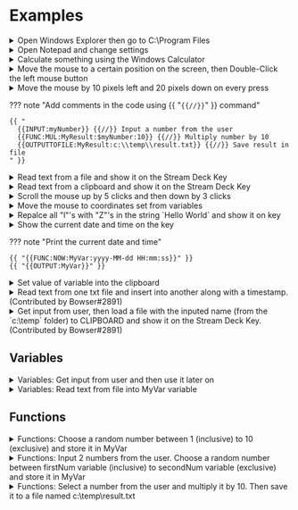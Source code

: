 <!-- NOTE: To you, the Contributor!
    Ironically, the double-bracket syntax used in SuperMacro conflicts with a special Marco syntax we can use here.
    See custom-functions.md in the *root* of the repository for the workaround
-->

# Examples
  
<details>
  <summary>Open Windows Explorer then go to C:\Program Files</summary>
  <br>
    <a href="../advanced-settings/#output-delay">Output delay</a> should be set to ~20ms<br>
    ```
    {{ "{{win}{e}}" }}{{ "{{pause:400}}" }}{{ "{{alt}{d}}" }}c:\Program Files\{{ "{{enter}}" }}
    ```
</details>
  
<details>
  <summary>Open Notepad and change settings</summary>
  <br>
    <a href="../advanced-settings/#output-delay">Output delay</a> should be set to ~20ms<br>
    This will not work correctly if your Windows (and notepad) are not in English<br>
    ```
    {{ "{{win}{r}}" }}{{ "{{pause:500}}" }}notepad.exe{{ "{{enter}}" }}{{ "{{pause:1000}}" }}Ok... Let's see what this plugin can do...{{ "{{alt}{f}}" }}{{ "{{right}}" }}{{ "{{PAUSE:400}}" }}{{ "{{right}}" }}  {{ "{{PAUSE:400}}" }}f{{ "{{pause:400}}" }}times{{ "{{down}}" }}{{ "{{PAUSE:400}}" }}{{ "{{tab}}" }}{{ "{{PAUSE:400}}" }}{{ "{{down}}" }}{{ "{{PAUSE:400}}" }}{{ "{{down}}" }}{{ "{{PAUSE:400}}" }}{{ "{{ENTER}}" }}{{ "{{ENTER}}" }}For more information visit: https://barider.g1thubio{{ "{{ctrl}{shift}{left}}" }}{{ "{{PAUSE:400}}" }}https://barraider.github.io{{ "{{ENTER}}" }}{{ "{{alt}{o}}" }}f{{ "{{PAUSE:100}}" }}Lucida Console{{ "{{tab}}" }}Regular{{ "{{Tab}}" }}12{{ "{{ENTER}}" }}
    ```
</details>

<details>
  <summary>Calculate something using the Windows Calculator</summary>
    <br>
    <a href="../advanced-settings/#output-delay">Output delay</a> should be set to ~20ms<br>
    ```
    {{ "{{win}{r}}" }}{{ "{{pause:300}}" }}calc{{ "{{enter}}" }}{{ "{{pause:1000}}" }}1*2*3*4*5=
    ```
</details>

<details>
  <summary>Move the mouse to a certain position on the screen, then Double-Click the left mouse button</summary>
    <br>
    To find the correct position you can use the Mouse Location action.<br>
    ```
    {{ "{{MOUSEXY:1000,15}}" }}{{ "{{MLEFTDBLCLICK}}" }}
    ```
</details>

<details>
  <summary>Move the mouse by 10 pixels left and 20 pixels down on every press</summary>
    ```
    {{ "{{MOUSEMOVE:-10,20}}" }}
    ```
</details>

??? note "Add comments in the code using {{ "`{{//}}`" }} command"
  
  ```
  {{ "
    {{INPUT:myNumber}} {{//}} Input a number from the user
    {{FUNC:MUL:MyResult:$myNumber:10}} {{//}} Multiply number by 10
    {{OUTPUTTOFILE:MyResult:c:\\temp\\result.txt}} {{//}} Save result in file
  " }}
  ```


<details>
  <summary>Read text from a file and show it on the Stream Deck Key</summary>
    ```
    {{ "{{VARSETFROMFILE:MyVar:c:\\counter.txt}}" }}
    {{ "{{SETKEYTITLE:$MyVar}}" }}
    ```
</details>

<details>
  <summary>Read text from a clipboard and show it on the Stream Deck Key</summary>
    ```
    {{ "{{VARSETFROMCLIPBOARD:MyVar}}" }}
    {{ "{{SETKEYTITLE:$MyVar}}" }}
    ```
</details>

<details>
  <summary>Scroll the mouse up by 5 clicks and then down by 3 clicks</summary>
    ```
    {{ "{{MSCROLLUP:5}}" }}
    {{ "{{MSCROLLDOWN:3}}" }}
    ```
</details>

<details>
  <summary>Move the mouse to coordinates set from variables</summary>
    ```
    {{ "{{VARSET:X:100}}" }}
    {{ "{{VARSET:Y:400}}" }}
    {{ "{{MOUSEXY:$X,$Y}}" }}
    ```
</details>

<details>
  <summary>Repalce all "l"'s with "Z"'s in the string `Hello World` and show it on key</summary>
    ```
    {{ "{{VARSET:XX:Hello World}}" }}
    {{ "{{VARSET:A:l}}" }}
    {{ "{{VARSET:B:Z}}" }}
    {{ "{{FUNC:REPLACE:MyVar:$XX:$A:$B}}" }}
    {{ "{{SETKEYTITLE:$MyVar}}" }}
    ```
</details>

<details>
  <summary>Show the current date and time on the key</summary>
    ```
    {{ "{{FUNC:NOW:MyVar:yyyy-MM-dd HH:mm:ss}}" }}
    {{ "{{SETKEYTITLE:$MyVar}}" }}
    ```
</details>

??? note "Print the current date and time"

  ```
  {{ "{{FUNC:NOW:MyVar:yyyy-MM-dd HH:mm:ss}}" }}
  {{ "{{OUTPUT:MyVar}}" }}
  ```
</details>

<details>
  <summary>Set value of variable into the clipboard</summary>
    ```
    {{ "{{VARSET:MyVar:Hello World}}" }}
    {{ "{{SETCLIPBOARD:$MyVar}}" }}
    ```
</details>

<details>
  <summary>Read text from one txt file and insert into another along with a timestamp. (Contributed by Bowser#2891)</summary>
    ```
    {{ "{{VarSetFromFile:ListVar:C:\\temp\\List.txt}}" }}
    {{ "{{VarSetFromFile:NewTextVar:C:\\temp\\NewText.txt}}" }}
    {{ "{{FUNC:NOW:TimeVar:yyyy-MM-dd HH:mm:ss}}" }}

    {{ "{{FUNC:CONCAT:ListVarU:$ListVar:$SMENTER:$NewTextVar: :$TimeVar}}" }}

    {{ "{{OutputToFile:ListVarU:C:\temp\\List.txt}}" }}
    ```
</details>

<details>
  <summary>Get input from user, then load a file with the inputed name (from the `c:\temp` folder) to CLIPBOARD and show it on the Stream Deck Key. (Contributed by Bowser#2891)</summary>
    <br>
  Note: Entire content of file may not fit within the screen of the Stream Deck Key.<br>
    ```
    {{ "{{Input:MyVar}}" }}
    {{ "{{FUNC:CONCAT:Filename:C:$SMCOLON:\\temp\\:$MyVar:.txt}}" }}
    {{ "{{VarSetFromFile:MyVar2:$Filename}}" }}
    {{ "{{SetClipboard:$MyVar2}}" }}
    {{ "{{SETKEYTITLE:$MyVar2}}" }}
    ```
</details>


## Variables
<details>
  <summary>Variables: Get input from user and then use it later on</summary>
    ```
    {{ "{{INPUT:Name}}" }}Hello {{ "{{OUTPUT:Name}}" }}, Nice to meet you!
    ```
</details>

<details>
  <summary>Variables: Read text from file into MyVar variable</summary>
    ```
    {{ "{{VarSetFromFile:MyVar:C:\filename.txt}}" }}
    ```
</details>

## Functions
<details>
  <summary>Functions: Choose a random number between 1 (inclusive) to 10 (exclusive) and store it in MyVar</summary>
    ```
    {{ "{{FUNC:RANDOM:MyVar:1:10}}" }}
    ```
</details>

<details>
  <summary>Functions: Input 2 numbers from the user. Choose a random number between firstNum variable (inclusive) to secondNum variable (exclusive) and store it in MyVar</summary>
    ```
    {{ "{{INPUT:firstNum}}" }}
    {{ "{{INPUT:secondNum}}" }}
    {{ "{{FUNC:RANDOM:MyVar:$firstNum:$secondNum}}" }}
    ```
</details>

<details>
  <summary>Functions: Select a number from the user and multiply it by 10. Then save it to a file named c:\temp\result.txt</summary>
    ```
    {{ "{{INPUT:myNumber}}" }}
    {{ "{{FUNC:MUL:MyResult:$myNumber:10}}" }}
    {{ "{{OUTPUTTOFILE:MyResult:c:\\temp\\result.txt}}" }}
    ```
</details>
